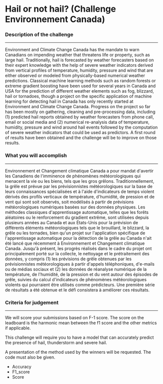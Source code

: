 # Hail or not hail? (Challenge Environnement Canada)

### Description of the challenge

---

Environment and Climate Change Canada has the mandate to warn Canadians on impending weather that threatens life or property, such as large hail. Traditionally, hail is forecasted by weather forecasters based on their expert knowledge with the help of severe weather indicators derived from vertical profiles of temperature, humidity, pressure and wind that are either observed or modeled from physically-based numerical weather predictions. Classical machine learning methods such as random forests or extreme gradient boosting have been used for several years in Canada and USA for the prediction of different weather elements such as fog, blizzard, hail or tornadoes, though a project on the specific application of machine learning for detecting hail in Canada has only recently started at Environment and Climate Change Canada. Progress on the project so far has been mostly on gathering, cleaning and pre-processing data, including (1) predicted hail reports obtained by weather forecasters from phone call, email or social media and (2) numerical re-analysis data of temperature, humidity, pressure and wind around hail events followed by the computation of severe weather indicators that could be used as predictors. A first round of results have been obtained and the challenge will be to improve on those results.

### What you will accomplish

---

Environnement et Changement climatique Canada a pour mandat d'avertir les Canadiens de l'imminence de phénomènes météorologiques qui menacent la vie ou les biens, tels que les gros grêlons. Traditionnellement, la grêle est prévue par les prévisionnistes météorologiques sur la base de leurs connaissances spécialisées et à l'aide d'indicateurs de temps violent dérivés des profils verticaux de température, d'humidité, de pression et de vent qui sont soit observés, soit modélisés à partir de prévisions météorologiques numériques basées sur des données physiques. Les méthodes classiques d'apprentissage automatique, telles que les forêts aléatoires ou le renforcement du gradient extrême, sont utilisées depuis plusieurs années au Canada et aux États-Unis pour la prévision de différents éléments météorologiques tels que le brouillard, le blizzard, la grêle ou les tornades, bien qu'un projet sur l'application spécifique de l'apprentissage automatique pour la détection de la grêle au Canada n'ait été lancé que récemment à Environnement et Changement climatique Canada. Jusqu'à présent, les progrès réalisés dans le cadre du projet ont principalement porté sur la collecte, le nettoyage et le prétraitement des données, y compris (1) les prévisions de grêle obtenues par les prévisionnistes météorologiques à partir d'appels téléphoniques, d'e-mails ou de médias sociaux et (2) les données de réanalyse numérique de la température, de l'humidité, de la pression et du vent autour des épisodes de grêle, suivies du calcul d'indicateurs de phénomènes météorologiques violents qui pourraient être utilisés comme prédicteurs. Une première série de résultats a été obtenue et le défi consistera à améliorer ces résultats.

### Criteria for judgement

---

We will score your submissions based on F-1 score. The score on the leadboard is the harmonic mean between the f1 score and the other metrics if applicable.

This challenge will require you to have a model that can accurately predict the presence of hail, thunderstorm and severe hail.

A presentation of the method used by the winners will be requested. The code must also be given.

- Accuracy
- F1_score
- Score
